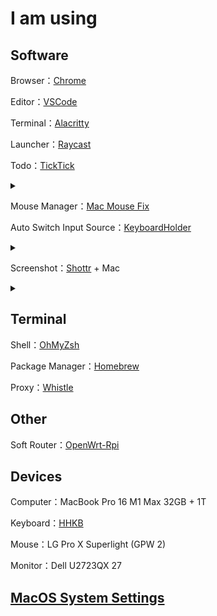 # I am using

## Software

Browser：[Chrome](Chrome/Chrome.md)

Editor：[VSCode](https://code.visualstudio.com/)

Terminal：[Alacritty](https://github.com/alacritty/alacritty)

Launcher：[Raycast](https://raycast.com)

Todo：[TickTick](https://ticktick.com/)

<details>
<summary></summary>

- hidden shortcuts：`ctrl + t`

</details>

Mouse Manager：[Mac Mouse Fix](https://github.com/noah-nuebling/mac-mouse-fix)

Auto Switch Input Source：[KeyboardHolder](https://github.com/leaves615/KeyboardHolder)

<details>
<summary></summary>

- Wechat: Shuangpin - Simplified

- Other: ABC

</details>

Screenshot：[Shottr](https://shottr.cc/) + Mac

<details>
<summary></summary>

- Shottr

  - Area screenshot `option + a`

  - Active window screenshot `option + s`

- Mac

  - Screenshot and recording options `option + d`

</details>

## Terminal

Shell：[OhMyZsh](https://ohmyz.sh/)

Package Manager：[Homebrew](https://brew.sh/)

Proxy：[Whistle](https://github.com/avwo/whistle)

## Other

Soft Router：[OpenWrt-Rpi](https://github.com/SuLingGG/OpenWrt-Rpi)

## Devices

Computer：MacBook Pro 16 M1 Max 32GB + 1T

Keyboard：[HHKB](hhkb)

Mouse：LG Pro X Superlight (GPW 2)

Monitor：Dell U2723QX 27

## [MacOS System Settings](Mac.md)
